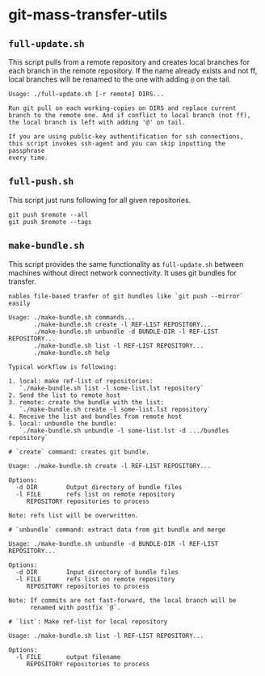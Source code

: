 # git-mass-transfer-utils

## `full-update.sh`

This script pulls from a remote repository and creates local branches
for each branch in the remote repository. If the name already exists
and not ff, local branches will be renamed to the one with adding `@`
on the tail.

```
Usage: ./full-update.sh [-r remote] DIRS...

Run git pull on each working-copies on DIRS and replace current
branch to the remote one. And if conflict to local branch (not ff),
the local branch is left with adding '@' on tail.

If you are using public-key authentification for ssh connections,
this script invokes ssh-agent and you can skip inputting the passphrase
every time.
```

## `full-push.sh`

This script just runs following for all given repositories.

```
git push $remote --all
git push $remote --tags
```

## `make-bundle.sh`

This script provides the same functionality as `full-update.sh` between 
machines without direct network connectivity. It uses git bundles for
transfer.

```
nables file-based tranfer of git bundles like `git push --mirror` easily

Usage: ./make-bundle.sh commands...
       ./make-bundle.sh create -l REF-LIST REPOSITORY...
       ./make-bundle.sh unbundle -d BUNDLE-DIR -l REF-LIST REPOSITORY...
       ./make-bundle.sh list -l REF-LIST REPOSITORY...
       ./make-bundle.sh help

Typical workflow is following:

1. local: make ref-list of repositories:
   `./make-bundle.sh list -l some-list.lst repository`
2. Send the list to remote host
3. remote: create the bundle with the list:
   `./make-bundle.sh create -l some-list.lst repository`
4. Receive the list and bundles from remote host
5. local: unbundle the bundle:
   `./make-bundle.sh unbundle -l some-list.lst -d .../bundles repository`

# `create` command: creates git bundle.

Usage: ./make-bundle.sh create -l REF-LIST REPOSITORY...

Options:
  -d DIR        Output directory of bundle files
  -l FILE       refs list on remote repository
     REPOSITORY repositories to process

Note: refs list will be overwritten.

# `unbundle` command: extract data from git bundle and merge

Usage: ./make-bundle.sh unbundle -d BUNDLE-DIR -l REF-LIST REPOSITORY...

Options:
  -d DIR        Input directory of bundle files
  -l FILE       refs list on remote repository
     REPOSITORY repositories to process

Note: If commits are not fast-forward, the local branch will be
      renamed with postfix `@`.

# `list`: Make ref-list for local repository

Usage: ./make-bundle.sh list -l REF-LIST REPOSITORY...

Options:
  -l FILE       output filename
     REPOSITORY repositories to process
```

